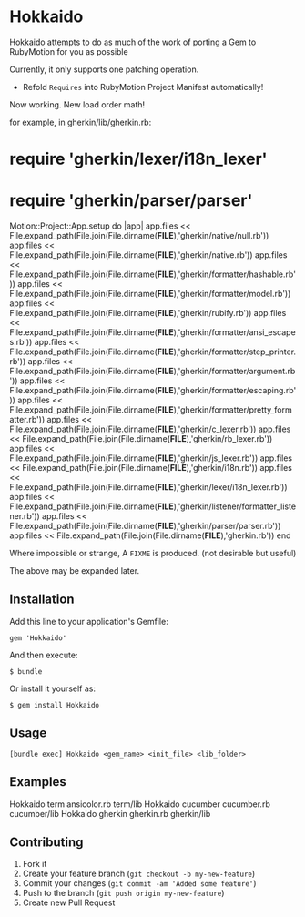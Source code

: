 # Hokkaido

Hokkaido attempts to do as much of the work of porting a Gem to RubyMotion for you as possible

Currently, it only supports one patching operation.

* Refold `Requires` into RubyMotion Project Manifest automatically!

Now working. New load order math!

for example, in gherkin/lib/gherkin.rb:

# require 'gherkin/lexer/i18n_lexer'
# require 'gherkin/parser/parser'
Motion::Project::App.setup do |app|
    app.files << File.expand_path(File.join(File.dirname(__FILE__),'gherkin/native/null.rb'))
    app.files << File.expand_path(File.join(File.dirname(__FILE__),'gherkin/native.rb'))
    app.files << File.expand_path(File.join(File.dirname(__FILE__),'gherkin/formatter/hashable.rb'))
    app.files << File.expand_path(File.join(File.dirname(__FILE__),'gherkin/formatter/model.rb'))
    app.files << File.expand_path(File.join(File.dirname(__FILE__),'gherkin/rubify.rb'))
    app.files << File.expand_path(File.join(File.dirname(__FILE__),'gherkin/formatter/ansi_escapes.rb'))
    app.files << File.expand_path(File.join(File.dirname(__FILE__),'gherkin/formatter/step_printer.rb'))
    app.files << File.expand_path(File.join(File.dirname(__FILE__),'gherkin/formatter/argument.rb'))
    app.files << File.expand_path(File.join(File.dirname(__FILE__),'gherkin/formatter/escaping.rb'))
    app.files << File.expand_path(File.join(File.dirname(__FILE__),'gherkin/formatter/pretty_formatter.rb'))
    app.files << File.expand_path(File.join(File.dirname(__FILE__),'gherkin/c_lexer.rb'))
    app.files << File.expand_path(File.join(File.dirname(__FILE__),'gherkin/rb_lexer.rb'))
    app.files << File.expand_path(File.join(File.dirname(__FILE__),'gherkin/js_lexer.rb'))
    app.files << File.expand_path(File.join(File.dirname(__FILE__),'gherkin/i18n.rb'))
    app.files << File.expand_path(File.join(File.dirname(__FILE__),'gherkin/lexer/i18n_lexer.rb'))
    app.files << File.expand_path(File.join(File.dirname(__FILE__),'gherkin/listener/formatter_listener.rb'))
    app.files << File.expand_path(File.join(File.dirname(__FILE__),'gherkin/parser/parser.rb'))
    app.files << File.expand_path(File.join(File.dirname(__FILE__),'gherkin.rb'))
end

Where impossible or strange, A `FIXME` is produced. (not desirable but useful)

The above may be expanded later.

## Installation

Add this line to your application's Gemfile:

    gem 'Hokkaido'

And then execute:

    $ bundle

Or install it yourself as:

    $ gem install Hokkaido

## Usage

`[bundle exec] Hokkaido <gem_name> <init_file> <lib_folder>`

## Examples

Hokkaido term ansicolor.rb term/lib
Hokkaido cucumber cucumber.rb cucumber/lib
Hokkaido gherkin gherkin.rb gherkin/lib

## Contributing

1. Fork it
2. Create your feature branch (`git checkout -b my-new-feature`)
3. Commit your changes (`git commit -am 'Added some feature'`)
4. Push to the branch (`git push origin my-new-feature`)
5. Create new Pull Request
